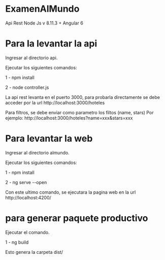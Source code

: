 # ExamenAlMundo
Api Rest Node Js v 8.11.3 + Angular 6

# Para la levantar la api

Ingresar al directorio api.

Ejecutar los siguientes comandos:

1 - npm install

2 - node controller.js

La api rest levanta en el puerto 3000, para probarla directamente se debe acceder por la url 
    http://localhost:3000/hoteles

Para filtros, se debe enviar como parametro los filtos (name, stars)
Por ejemplo: http://localhost:3000/hoteles?name=xxx&stars=xxx


# Para levantar la web

Ingresar al directorio almundo.

Ejecutar los siguientes comandos:

1 - npm install

2 - ng serve --open

Con este ultimo comando, se ejecutara la pagina web en la url http://localhost:4200/

# para generar paquete productivo

Ejecutar el comando.

1 - ng build

Esto genera la carpeta dist/


